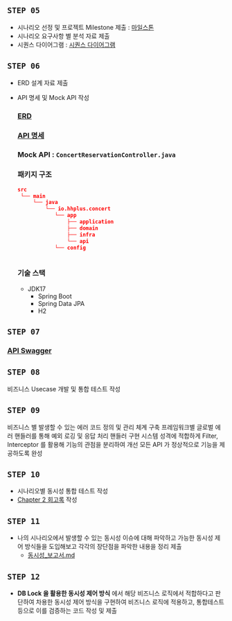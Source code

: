 



## **`STEP 05`**
- 시나리오 선정 및 프로젝트 Milestone 제출 : [마일스톤](https://github.com/users/riley-hhp/projects/1/views/1)
- 시나리오 요구사항 별 분석 자료 제출
- 시퀀스 다이어그램 : [시퀀스 다이어그램](docs/SEQUENCE.md)


## **`STEP 06`**
- ERD 설계 자료 제출
- API 명세 및 Mock API 작성
  ### [ERD](docs/ERD.md)
  ### [API 명세](docs/API.md)
  ###  Mock API : `ConcertReservationController.java`
  
  ### 패키지 구조
  ```json
  src
   └── main
       └── java
           └── io.hhplus.concert
              └── app
                  ├── application
                  ├── domain
                  ├── infra
                  └── api
              └── config
                   
  ```
  
  ### 기술 스택
  - JDK17
    - Spring Boot
    - Spring Data JPA
    - H2


## **`STEP 07`**
### [API Swagger](docs/SWAGGER.png)


## **`STEP 08`**
비즈니스 Usecase 개발 및 통합 테스트 작성


## **`STEP 09`**
비즈니스 별 발생할 수 있는 에러 코드 정의 및 관리 체계 구축
프레임워크별 글로벌 에러 핸들러를 통해 예외 로깅 및 응답 처리 핸들러 구현
시스템 성격에 적합하게 Filter, Interceptor 를 활용해 기능의 관점을 분리하여 개선
모든 API 가 정상적으로 기능을 제공하도록 완성


## **`STEP 10`**
- 시나리오별 동시성 통합 테스트 작성
- [Chapter 2 회고록](docs%2FCH02.md) 작성


## **`STEP 11`**
- 나의 시나리오에서 발생할 수 있는 동시성 이슈에 대해 파악하고 가능한 동시성 제어 방식들을 도입해보고 각각의 장단점을 파악한 내용을 정리 제출
  - [동시성_보고서.md](docs%2F%EB%8F%99%EC%8B%9C%EC%84%B1_%EB%B3%B4%EA%B3%A0%EC%84%9C.md)


## **`STEP 12`**
- **DB Lock 을 활용한 동시성 제어 방식** 에서 해당 비즈니스 로직에서 적합하다고 판단하여 차용한 동시성 제어 방식을 구현하여 비즈니스 로직에 적용하고, 통합테스트 등으로 이를 검증하는 코드 작성 및 제출

